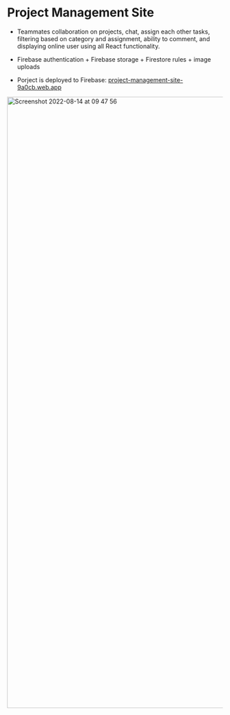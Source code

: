 
# Project Management Site 
- Teammates collaboration on projects, chat, assign each other tasks, filtering based on category and assignment, ability to comment, and displaying online user using all React functionality.

- Firebase authentication + Firebase storage + Firestore rules + image uploads

- Porject is deployed to Firebase: [project-management-site-9a0cb.web.app](https://project-management-site-9a0cb.web.app)


<img width="1428" alt="Screenshot 2022-08-14 at 09 47 56" src="https://user-images.githubusercontent.com/52753698/184527538-dc883f5a-3989-4094-b6f7-7da6a724712d.png">
